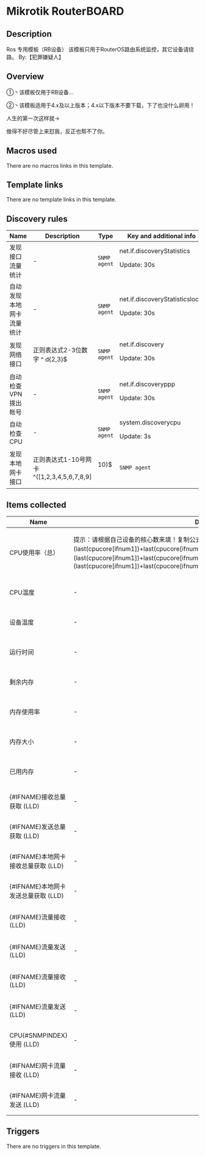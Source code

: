 # Mikrotik RouterBOARD

## Description

Ros 专用模板（RB设备） 该模板只用于RouterOS路由系统监控，其它设备请绕路。 By:【犯罪嫌疑人】

## Overview

 ①丶该模板仅用于RB设备... 


 ②丶该模板适用于4.x及以上版本；4.x以下版本不要下载，下了也没什么卵用！


 


 


 


 


 


 


 


 


人生的第一次这样就→


做得不好尽管上来怼我，反正也帮不了你。



## Macros used

There are no macros links in this template.

## Template links

There are no template links in this template.

## Discovery rules

|Name|Description|Type|Key and additional info|
|----|-----------|----|----|
|发现接口流量统计|<p>-</p>|`SNMP agent`|net.if.discoveryStatistics<p>Update: 30s</p>|
|自动发现本地网卡流量统计|<p>-</p>|`SNMP agent`|net.if.discoveryStatisticslocal<p>Update: 30s</p>|
|发现网络接口|<p>正则表达式2-3位数字 ^ d{2,3}$</p>|`SNMP agent`|net.if.discovery<p>Update: 30s</p>|
|自动检查VPN拨出帐号|<p>-</p>|`SNMP agent`|net.if.discoveryppp<p>Update: 30s</p>|
|自动检查CPU|<p>-</p>|`SNMP agent`|system.discoverycpu<p>Update: 3s</p>|
|发现本地网卡接口|<p>正则表达式1-10号网卡 ^([1,2,3,4,5,6,7,8,9]|10)$</p>|`SNMP agent`|discoverylocal<p>Update: 30s</p>|
## Items collected

|Name|Description|Type|Key and additional info|
|----|-----------|----|----|
|CPU使用率（总）|<p>提示：请根据自己设备的核心数来填！复制公式代码即可。 参考如下： 2核心公式 (last(cpucore[ifnum1])+last(cpucore[ifnum2]))/2 3核心公式 (last(cpucore[ifnum1])+last(cpucore[ifnum2])+last(cpucore[ifnum3]))/3 4核心公式 (last(cpucore[ifnum1])+last(cpucore[ifnum2])+last(cpucore[ifnum3])+last(cpucore[ifnum4]))/4</p>|`Calculated`|cpucore[ifnum]<p>Update: 30s</p>|
|CPU温度|<p>-</p>|`SNMP agent`|mikrotik.cpu.temperature<p>Update: 30s</p>|
|设备温度|<p>-</p>|`SNMP agent`|mikrotik.device.temperature<p>Update: 30s</p>|
|运行时间|<p>-</p>|`SNMP agent`|mikrotik.uptime<p>Update: 30s</p>|
|剩余内存|<p>-</p>|`Calculated`|vm.memory.free[hrStoragefree.Memory]<p>Update: 30s</p>|
|内存使用率|<p>-</p>|`Calculated`|vm.memory.pused[memoryUsedPercentage.Memory]<p>Update: 30s</p>|
|内存大小|<p>-</p>|`SNMP agent`|vm.memory.total[hrStorageSize.Memory]<p>Update: 15s</p>|
|已用内存|<p>-</p>|`SNMP agent`|vm.memory.used[hrStorageUsed.Memory]<p>Update: 15s</p>|
|{#IFNAME}接收总量获取 (LLD)|<p>-</p>|`SNMP agent`|net.if[interface.in.{#SNMPINDEX}]<p>Update: 30s</p>|
|{#IFNAME}发送总量获取 (LLD)|<p>-</p>|`SNMP agent`|net.if[interface.out.{#SNMPINDEX}]<p>Update: 30s</p>|
|{#IFNAME}本地网卡接收总量获取 (LLD)|<p>-</p>|`SNMP agent`|net.if[localinterface.in.{#SNMPINDEX}]<p>Update: 30s</p>|
|{#IFNAME}本地网卡发送总量获取 (LLD)|<p>-</p>|`SNMP agent`|net.if[localinterface.out{#SNMPINDEX}]<p>Update: 30s</p>|
|{#IFNAME}流量接收 (LLD)|<p>-</p>|`SNMP agent`|net.if.in[ifHCInOctets.{#SNMPINDEX}]<p>Update: 1s</p>|
|{#IFNAME}流量发送 (LLD)|<p>-</p>|`SNMP agent`|net.if.out[ifHCOutOctets.{#SNMPINDEX}]<p>Update: 1s</p>|
|{#IFNAME}流量接收 (LLD)|<p>-</p>|`SNMP agent`|net.if.in[ifHCInOctetsppp.{#SNMPINDEX}]<p>Update: 30s</p>|
|{#IFNAME}流量发送 (LLD)|<p>-</p>|`SNMP agent`|net.if.out[ifHCOutOctetsppp.{#SNMPINDEX}]<p>Update: 30s</p>|
|CPU{#SNMPINDEX}使用 (LLD)|<p>-</p>|`SNMP agent`|cpucore[ifnum{#SNMPINDEX}]<p>Update: 15s</p>|
|{#IFNAME}网卡流量接收 (LLD)|<p>-</p>|`SNMP agent`|net.if.in[localin.{#SNMPINDEX}]<p>Update: 1s</p>|
|{#IFNAME}网卡流量发送 (LLD)|<p>-</p>|`SNMP agent`|net.if.out[localout.{#SNMPINDEX}]<p>Update: 1s</p>|
## Triggers

There are no triggers in this template.

